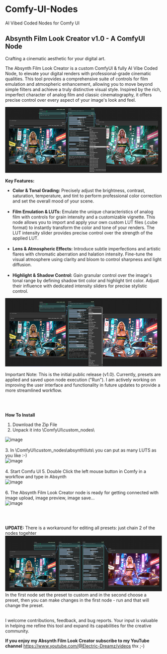 # Comfy-UI-Nodes
AI Vibed Coded Nodes for Comfy UI

<strong><h2>Absynth Film Look Creator v1.0 - A ComfyUI Node</h2></strong>
Crafting a cinematic aesthetic for your digital art.

The Absynth Film Look Creator is a custom ComfyUI & fully AI Vibe Coded Node, to elevate your digital renders with professional-grade cinematic qualities. This tool provides a comprehensive suite of controls for film emulation and atmospheric enhancement, allowing you to move beyond simple filters and achieve a truly distinctive visual style. Inspired by the rich, imperfect character of analog film and classic cinematography, it offers precise control over every aspect of your image's look and feel.

  <div class="image-container">
    <img src="https://raw.githubusercontent.com/Absynth-Vibe-Coding/Comfy-UI-Nodes/main/absynth-film-look-creator-node-comfy-ui_3.png"
         alt="Absynth Film Look Creator Node 3">


<strong>Key Features:</strong>

<ul>
      <li><strong>Color & Tonal Grading:</strong> Precisely adjust the brightness, contrast, saturation, temperature, and tint to perform professional color correction and set the overall mood of your scene.</li><br>
      <li><strong>Film Emulation & LUTs:</strong> Emulate the unique characteristics of analog film with controls for grain intensity and a customizable vignette. This node allows you to import and apply your own custom LUT files (.cube format) to instantly transform the color and tone of your renders. The LUT intensity slider provides precise control over the strength of the applied LUT.</li><br>
      <li><strong>Lens & Atmospheric Effects:</strong> Introduce subtle imperfections and artistic flares with chromatic aberration and halation intensity. Fine-tune the visual atmosphere using clarity and bloom to control sharpness and light diffusion.</li><br>
      <li><strong>Highlight & Shadow Control:</strong> Gain granular control over the image's tonal range by defining shadow tint color and highlight tint color. Adjust their influence with dedicated intensity sliders for precise stylistic control.</li>
    </ul>

    
  </div>
  <div class="image-container">
    <img src="https://raw.githubusercontent.com/Absynth-Vibe-Coding/Comfy-UI-Nodes/main/absynth-film-look-creator-node-comfy-ui_4.png"
         alt="Absynth Film Look Creator Node 4">


Important Note: This is the initial public release (v1.0). Currently, presets are applied and saved upon node execution ("Run"). I am actively working on improving the user interface and functionality in future updates to provide a more streamlined workflow.


<br> <br>

<strong>How To Install</strong>
1. Download the Zip File
2. Unpack it into \ComfyUI\custom_nodes\ <br>
<img width="446" height="161" alt="image" src="https://github.com/user-attachments/assets/7f73c524-188a-4447-bd90-69878001648f"/>
<br>
<br>
3. In \ComfyUI\custom_nodes\absynth\luts\ you can put as many LUTS as you like :-) <br>
<img width="498" height="236" alt="image" src="https://github.com/user-attachments/assets/5ea717c3-3ab8-4de7-aeb6-5f7d74f9f75d" />
<br>
<br>
4. Start Comfu UI
5. Double Click the left mouse button in Comfy in a workflow and type in Absynth <br>
<img width="842" height="178" alt="image" src="https://github.com/user-attachments/assets/ce8fc375-433d-4718-914e-a69de1057294" />
<br>
<br>
6. The Absynth Film Look Creator node is ready for getting connected with image upload, image preview, image save... <br>
<img width="362" height="769" alt="image" src="https://github.com/user-attachments/assets/2d57513b-1af6-44ae-9ca0-1504ab0f27ed" />
 
<br> <br>


<strong>UPDATE:</strong> There is a workaround for editing all presets: just chain 2 of the nodes togehter 
<img src="https://github.com/Absynth-Vibe-Coding/Comfy-UI-Nodes/blob/main/absynth-film-look-creator-node-comfy-ui_5.png">
In the first node set the preset to custom and in the second choose a preset, then you can make changes in the first node - run and that will change the preset.
<br><br>

I welcome contributions, feedback, and bug reports. Your input is valuable in helping me refine this tool and expand its capabilities for the creative community.

<strong>If you enjoy my Absynth Film Look Creator subscribe to my YouTube channel</strong>
https://www.youtube.com/@Electric-Dreamz/videos thx ;-)




